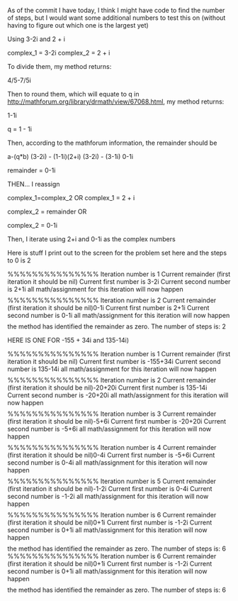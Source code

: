 As of the commit I have today, I think I might have code to find the number of steps, but I would want some additional numbers to test this on (without having to figure out which one is the largest yet)

Using 3-2i and 2 + i

complex_1 = 3-2i
complex_2 = 2 + i

To divide them, my method returns:

4/5-7/5i

Then to round them, which will equate to q in http://mathforum.org/library/drmath/view/67068.html, my method returns:

1-1i 

q = 1 - 1i

Then, according to the mathforum information, the remainder should be

a-(q*b)
(3-2i) - (1-1i)(2+i)
(3-2i) - (3-1i)
0-1i

remainder = 0-1i

THEN... I reassign

complex_1=complex_2 OR
complex_1 = 2 + i

complex_2 = remainder OR 

complex_2 = 0-1i

Then, I iterate using 2+i and 0-1i as the complex numbers

Here is stuff I print out to the screen for the problem set here and the steps to 0 is 2

%%%%%%%%%%%%%%%
Iteration number is 1
Current remainder (first iteration it should be nil)
Current first number is 3-2i
Current second number is 2+1i
all math/assignment for this iteration will now happen
$$$$$$$$$$$$$$$$
%%%%%%%%%%%%%%%
Iteration number is 2
Current remainder (first iteration it should be nil)0-1i
Current first number is 2+1i
Current second number is 0-1i
all math/assignment for this iteration will now happen
$$$$$$$$$$$$$$$$
the method has identified the remainder as zero. The number of steps is:
2

HERE IS ONE FOR -155 + 34i and 135-14i)

%%%%%%%%%%%%%%%
Iteration number is 1
Current remainder (first iteration it should be nil)
Current first number is -155+34i
Current second number is 135-14i
all math/assignment for this iteration will now happen
$$$$$$$$$$$$$$$$
%%%%%%%%%%%%%%%
Iteration number is 2
Current remainder (first iteration it should be nil)-20+20i
Current first number is 135-14i
Current second number is -20+20i
all math/assignment for this iteration will now happen
$$$$$$$$$$$$$$$$
%%%%%%%%%%%%%%%
Iteration number is 3
Current remainder (first iteration it should be nil)-5+6i
Current first number is -20+20i
Current second number is -5+6i
all math/assignment for this iteration will now happen
$$$$$$$$$$$$$$$$
%%%%%%%%%%%%%%%
Iteration number is 4
Current remainder (first iteration it should be nil)0-4i
Current first number is -5+6i
Current second number is 0-4i
all math/assignment for this iteration will now happen
$$$$$$$$$$$$$$$$
%%%%%%%%%%%%%%%
Iteration number is 5
Current remainder (first iteration it should be nil)-1-2i
Current first number is 0-4i
Current second number is -1-2i
all math/assignment for this iteration will now happen
$$$$$$$$$$$$$$$$
%%%%%%%%%%%%%%%
Iteration number is 6
Current remainder (first iteration it should be nil)0+1i
Current first number is -1-2i
Current second number is 0+1i
all math/assignment for this iteration will now happen
$$$$$$$$$$$$$$$$
the method has identified the remainder as zero. The number of steps is:
6
%%%%%%%%%%%%%%%
Iteration number is 6
Current remainder (first iteration it should be nil)0+1i
Current first number is -1-2i
Current second number is 0+1i
all math/assignment for this iteration will now happen
$$$$$$$$$$$$$$$$
the method has identified the remainder as zero. The number of steps is:
6